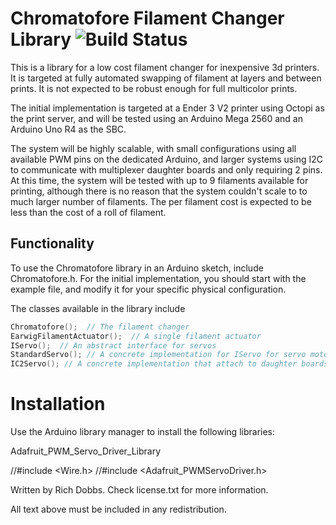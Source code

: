 # Chromatofore Filament Changer Library ![Build Status](https://github.com/rich-dobbs-13440/chromatofore)

This is a library for a low cost filament changer for inexpensive 3d printers.  It is targeted at fully automated
swapping of filament at layers and between prints.  It is not expected to be robust enough for full multicolor 
prints.

The initial implementation is targeted at a Ender 3 V2 printer using Octopi as the print server, and
will be tested using an Arduino Mega 2560 and an Arduino Uno R4 as the SBC.    

The system will be highly scalable, with small configurations using all available PWM pins on the dedicated
Arduino, and larger systems using I2C to communicate with multiplexer daughter boards and only
requiring 2 pins. At this time, the system will be tested with up to 9 filaments available for printing,
although there is no reason that the system couldn't scale to to much larger number of filaments.
The per filament cost is expected to be less than the cost of a roll of filament. 

## Functionality

To use the Chromatofore library in an Arduino sketch, include Chromatofore.h.  For the initial
implementation, you should start with the example file, and modify it for your specific 
physical configuration.  

The classes available in the library include

```c
Chromatofore();  // The filament changer
EarwigFilamentActuator();  // A single filament actuator
IServo();  // An abstract interface for servos
StandardServo(); // A concrete implementation for IServo for servo motors attatched directly to an Arduino that uses Servo.h.
IC2Servo(); // A concrete implementation that attach to daughter boards that uses Adafruit_PWMServoDriver.h

```


# Installation

Use the Arduino library manager to install the following libraries:

Adafruit_PWM_Servo_Driver_Library

//#include <Wire.h>
//#include <Adafruit_PWMServoDriver.h>


Written by Rich Dobbs.  Check license.txt for more information. 

All text above must be included in any redistribution.